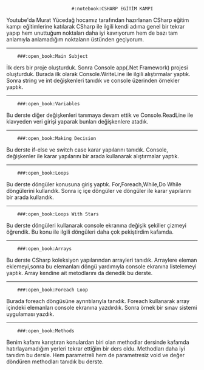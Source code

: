                             #:notebook:CSHARP EGİTİM KAMPI

Youtube'da Murat Yücedağ hocamız tarafından hazırlanan CSharp eğitim kampı eğitimlerine katılarak CSharp ile ilgili kendi adıma genel bir tekrar yapıp hem unuttuğum noktaları daha iyi kavrıyorum hem de bazı tam anlamıyla anlamadığım noktaların üstünden geçiyorum.

-------------------------------------------------------------------------------------------------

        ###:open_book:Main Subject

İlk ders bir proje oluşturduk. Sonra Console app(.Net Framework) projesi oluşturduk.
Burada ilk olarak Console.WriteLine ile ilgili alıştırmalar yaptık.
Sonra string ve int değişkenleri tanıdık ve console üzerinden örnekler yaptık.

-------------------------------------------------------------------------------------------------

        ###:open_book:Variables

Bu derste diğer değişkenleri tanımaya devam ettik ve Console.ReadLine ile klavyeden veri girişi yaparak bunları değişkenlere atadık.

-------------------------------------------------------------------------------------------------

        ###:open_book:Making Decision

Bu derste if-else ve switch case karar yapılarını tanıdık. Console, değişkenler ile karar yapılarını bir arada kullanarak alıştırmalar yaptık.

-------------------------------------------------------------------------------------------------

        ###:open_book:Loops

Bu derste döngüler konusuna giriş yaptık. For,Foreach,While,Do While döngülerini kullandık.
Sonra iç içe döngüler ve döngüler ile karar yapılarını bir arada kullandık.

-------------------------------------------------------------------------------------------------

        ###:open_book:Loops With Stars

Bu derste döngüleri kullanarak console ekranına değişik şekiller çizmeyi öğrendik.
Bu konu ile ilgili döngüleri daha çok pekiştirdim kafamda.

-------------------------------------------------------------------------------------------------

        ###:open_book:Arrays

Bu derste CSharp koleksiyon yapılarından arrayleri tanıdık. Arraylere eleman eklemeyi,sonra bu elemanları döngü yardımıyla console ekranına listelemeyi yaptık. Array kendine ait metodlarını da denedik bu derste.

-------------------------------------------------------------------------------------------------

        ###:open_book:Foreach Loop

Burada foreach döngüsüne ayrıntılarıyla tanıdık. Foreach kullanarak array içindeki elemanları console ekranına yazdırdık. Sonra örnek bir sınav sistemi uygulaması yazdık.

-------------------------------------------------------------------------------------------------

        ###:open_book:Methods

Benim kafamı karıştıran konulardan biri olan methodlar dersinde kafamda hatırlayamadığım yerleri tekrar ettiğim bir ders oldu. Methodları daha iyi tanıdım bu dersle. Hem parametreli hem de parametresiz void ve değer döndüren methodları tanıdık bu derste.
